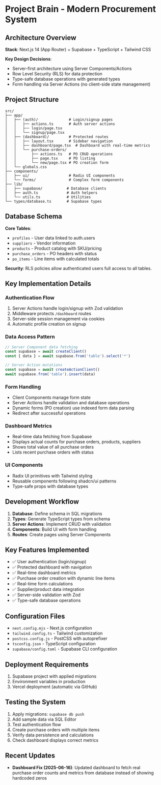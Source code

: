 # Project Brain - Modern Procurement System

## Architecture Overview

**Stack**: Next.js 14 (App Router) + Supabase + TypeScript + Tailwind CSS

**Key Design Decisions**:
- Server-first architecture using Server Components/Actions
- Row Level Security (RLS) for data protection
- Type-safe database operations with generated types
- Form handling via Server Actions (no client-side state management)

## Project Structure

```
src/
├── app/
│   ├── (auth)/              # Login/signup pages
│   │   ├── actions.ts       # Auth server actions
│   │   ├── login/page.tsx
│   │   └── signup/page.tsx
│   ├── (dashboard)/         # Protected routes
│   │   ├── layout.tsx       # Sidebar navigation
│   │   ├── dashboard/page.tsx  # Dashboard with real-time metrics
│   │   └── purchase-orders/
│   │       ├── actions.ts   # PO CRUD operations
│   │       ├── page.tsx     # PO listing
│   │       └── new/page.tsx # PO creation form
│   └── globals.css
├── components/
│   ├── ui/                  # Radix UI components
│   └── forms/               # Complex form components
├── lib/
│   ├── supabase/           # Database clients
│   ├── auth.ts             # Auth helpers
│   └── utils.ts            # Utilities
└── types/database.ts       # Supabase types
```

## Database Schema

**Core Tables**:
- `profiles` - User data linked to auth.users
- `suppliers` - Vendor information
- `products` - Product catalog with SKU/pricing
- `purchase_orders` - PO headers with status
- `po_items` - Line items with calculated totals

**Security**: RLS policies allow authenticated users full access to all tables.

## Key Implementation Details

### Authentication Flow
1. Server Actions handle login/signup with Zod validation
2. Middleware protects `/dashboard` routes
3. Server-side session management via cookies
4. Automatic profile creation on signup

### Data Access Pattern
```typescript
// Server Component data fetching
const supabase = await createClient()
const { data } = await supabase.from('table').select('*')

// Server Action mutations  
const supabase = await createActionClient()
await supabase.from('table').insert(data)
```

### Form Handling
- Client Components manage form state
- Server Actions handle validation and database operations
- Dynamic forms (PO creation) use indexed form data parsing
- Redirect after successful operations

### Dashboard Metrics
- Real-time data fetching from Supabase
- Displays actual counts for purchase orders, products, suppliers
- Shows total value of all purchase orders
- Lists recent purchase orders with status

### UI Components
- Radix UI primitives with Tailwind styling
- Reusable components following shadcn/ui patterns
- Type-safe props with database types

## Development Workflow

1. **Database**: Define schema in SQL migrations
2. **Types**: Generate TypeScript types from schema
3. **Server Actions**: Implement CRUD with validation
4. **Components**: Build UI with form handling
5. **Routes**: Create pages using Server Components

## Key Features Implemented

- ✅ User authentication (login/signup)
- ✅ Protected dashboard with navigation
- ✅ Real-time dashboard metrics
- ✅ Purchase order creation with dynamic line items
- ✅ Real-time form calculations
- ✅ Supplier/product data integration
- ✅ Server-side validation with Zod
- ✅ Type-safe database operations

## Configuration Files

- `next.config.mjs` - Next.js configuration
- `tailwind.config.ts` - Tailwind customization  
- `postcss.config.js` - PostCSS with autoprefixer
- `tsconfig.json` - TypeScript configuration
- `supabase/config.toml` - Supabase CLI configuration

## Deployment Requirements

1. Supabase project with applied migrations
2. Environment variables in production
3. Vercel deployment (automatic via GitHub)

## Testing the System

1. Apply migrations: `supabase db push`
2. Add sample data via SQL Editor
3. Test authentication flow
4. Create purchase orders with multiple items
5. Verify data persistence and calculations
6. Check dashboard displays correct metrics

## Recent Updates

- **Dashboard Fix (2025-06-16)**: Updated dashboard to fetch real purchase order counts and metrics from database instead of showing hardcoded zeros
